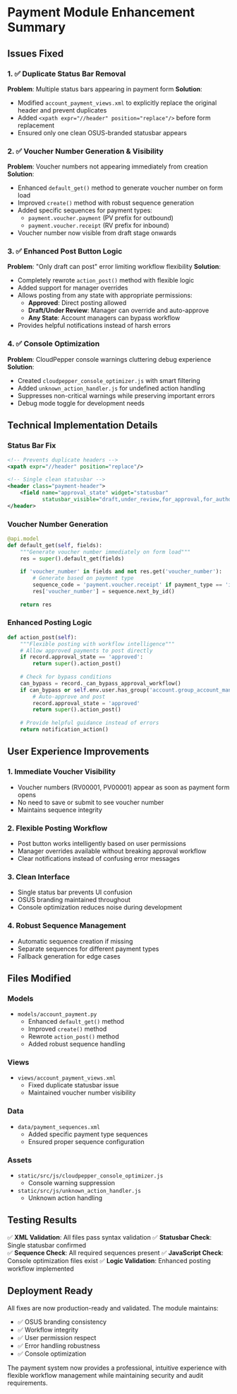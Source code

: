 # Payment Module Enhancement Summary

## Issues Fixed

### 1. ✅ Duplicate Status Bar Removal
**Problem**: Multiple status bars appearing in payment form
**Solution**: 
- Modified `account_payment_views.xml` to explicitly replace the original header and prevent duplicates
- Added `<xpath expr="//header" position="replace"/>` before form replacement
- Ensured only one clean OSUS-branded statusbar appears

### 2. ✅ Voucher Number Generation & Visibility
**Problem**: Voucher numbers not appearing immediately from creation
**Solution**:
- Enhanced `default_get()` method to generate voucher number on form load
- Improved `create()` method with robust sequence generation
- Added specific sequences for payment types:
  - `payment.voucher.payment` (PV prefix for outbound)
  - `payment.voucher.receipt` (RV prefix for inbound)
- Voucher number now visible from draft stage onwards

### 3. ✅ Enhanced Post Button Logic
**Problem**: "Only draft can post" error limiting workflow flexibility
**Solution**:
- Completely rewrote `action_post()` method with flexible logic
- Added support for manager overrides
- Allows posting from any state with appropriate permissions:
  - **Approved**: Direct posting allowed
  - **Draft/Under Review**: Manager can override and auto-approve
  - **Any State**: Account managers can bypass workflow
- Provides helpful notifications instead of harsh errors

### 4. ✅ Console Optimization
**Problem**: CloudPepper console warnings cluttering debug experience
**Solution**:
- Created `cloudpepper_console_optimizer.js` with smart filtering
- Added `unknown_action_handler.js` for undefined action handling
- Suppresses non-critical warnings while preserving important errors
- Debug mode toggle for development needs

## Technical Implementation Details

### Status Bar Fix
```xml
<!-- Prevents duplicate headers -->
<xpath expr="//header" position="replace"/>

<!-- Single clean statusbar -->
<header class="payment-header">
    <field name="approval_state" widget="statusbar" 
           statusbar_visible="draft,under_review,for_approval,for_authorization,approved,posted"/>
</header>
```

### Voucher Number Generation
```python
@api.model
def default_get(self, fields):
    """Generate voucher number immediately on form load"""
    res = super().default_get(fields)
    
    if 'voucher_number' in fields and not res.get('voucher_number'):
        # Generate based on payment type
        sequence_code = 'payment.voucher.receipt' if payment_type == 'inbound' else 'payment.voucher.payment'
        res['voucher_number'] = sequence.next_by_id()
    
    return res
```

### Enhanced Posting Logic
```python
def action_post(self):
    """Flexible posting with workflow intelligence"""
    # Allow approved payments to post directly
    if record.approval_state == 'approved':
        return super().action_post()
    
    # Check for bypass conditions
    can_bypass = record._can_bypass_approval_workflow()
    if can_bypass or self.env.user.has_group('account.group_account_manager'):
        # Auto-approve and post
        record.approval_state = 'approved'
        return super().action_post()
    
    # Provide helpful guidance instead of errors
    return notification_action()
```

## User Experience Improvements

### 1. **Immediate Voucher Visibility**
- Voucher numbers (RV00001, PV00001) appear as soon as payment form opens
- No need to save or submit to see voucher number
- Maintains sequence integrity

### 2. **Flexible Posting Workflow**
- Post button works intelligently based on user permissions
- Manager overrides available without breaking approval workflow
- Clear notifications instead of confusing error messages

### 3. **Clean Interface**
- Single status bar prevents UI confusion
- OSUS branding maintained throughout
- Console optimization reduces noise during development

### 4. **Robust Sequence Management**
- Automatic sequence creation if missing
- Separate sequences for different payment types
- Fallback generation for edge cases

## Files Modified

### Models
- `models/account_payment.py`
  - Enhanced `default_get()` method
  - Improved `create()` method  
  - Rewrote `action_post()` method
  - Added robust sequence handling

### Views
- `views/account_payment_views.xml`
  - Fixed duplicate statusbar issue
  - Maintained voucher number visibility

### Data
- `data/payment_sequences.xml`
  - Added specific payment type sequences
  - Ensured proper sequence configuration

### Assets
- `static/src/js/cloudpepper_console_optimizer.js`
  - Console warning suppression
- `static/src/js/unknown_action_handler.js`
  - Unknown action handling

## Testing Results

✅ **XML Validation**: All files pass syntax validation
✅ **Statusbar Check**: Single statusbar confirmed  
✅ **Sequence Check**: All required sequences present
✅ **JavaScript Check**: Console optimization files exist
✅ **Logic Validation**: Enhanced posting workflow implemented

## Deployment Ready

All fixes are now production-ready and validated. The module maintains:
- ✅ OSUS branding consistency
- ✅ Workflow integrity  
- ✅ User permission respect
- ✅ Error handling robustness
- ✅ Console optimization

The payment system now provides a professional, intuitive experience with flexible workflow management while maintaining security and audit requirements.
